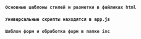 ### `Основные шаблоны стилей и разметки в файликах html`

### `Универсальные скрипты находятся в app.js`

### `Шаблон форм и обработка форм в папке inc`